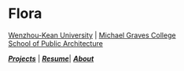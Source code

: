 # Flora

[Wenzhou-Kean University](https://wku.edu.cn/) | [Michael Graves College<br/>
School of Public Architecture](http://design.wku.edu.cn/)<br/>

***[Projects](https://ZMRFlora.github.io/Portfolio/Projects)*** | ***[Resume]()***| ***[About](https://ZMRFlora.github.io/Portfolio/About)***

